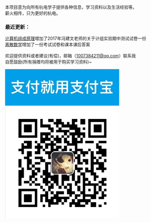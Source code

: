 本项目意为向所有杭电学子提供各种信息，学习资料以及生活经验等。</br>
薪火相传，只为更好的杭电。</br>
### 最近更新：</br>
[计算机组成原理](https://github.com/FengGuanxi/HDU-Experience/tree/master/%E5%AD%A6%E4%B9%A0/%E8%AE%A1%E7%AE%97%E6%9C%BA%E7%BB%84%E6%88%90%E5%8E%9F%E7%90%86)增加了2017年冯建文老师的关于计组实验期中测试试卷一份</br>
[离散数学](https://github.com/FengGuanxi/HDU-Experience/tree/master/%E5%AD%A6%E4%B9%A0/%E7%A6%BB%E6%95%A3%E6%95%B0%E5%AD%A6)增加了一份考试试卷和课本课后答案</br>
</br>
欢迎提供资料或者建议(有偿)，邮箱（1007384211@qq.com）联系我</br>
自愿鼓励(所有捐赠均将被用于购买学习资料)~

![支付宝](https://raw.githubusercontent.com/FengGuanxi/GitHub-/master/%E6%94%AF%E4%BB%98%E5%AE%9D.jpg)


